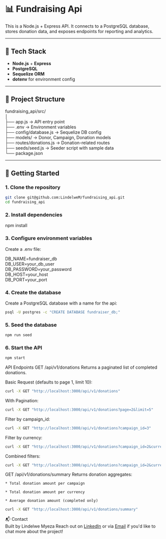 # 📊 Fundraising Api 

This is a Node.js + Express API. It connects to a PostgreSQL database, stores donation data, and exposes endpoints for reporting and analytics.

---

## 🔧 Tech Stack

- **Node.js** + **Express**
- **PostgreSQL**
- **Sequelize ORM**
- **dotenv** for environment config

---

## 📁 Project Structure
fundraising_api/src/<br>
│<br>
├── app.js → API entry point<br>
├── .env → Environment variables<br>
├── config/database.js → Sequelize DB config<br>
├── models/ → Donor, Campaign, Donation models<br>
├── routes/donations.js → Donation-related routes<br>
├── seeds/seed.js → Seeder script with sample data<br>
└── package.json<br>

---

## 🚀 Getting Started

### 1. Clone the repository

```bash
git clone git@github.com:LindelweM/fundraising_api.git
cd fundraising_api
```

### 2. Install dependencies

npm install

### 3. Configure environment variables
Create a .env file:<br>

DB_NAME=fundraiser_db <br>
DB_USER=your_db_user<br>
DB_PASSWORD=your_password<br>
DB_HOST=your_host<br>
DB_PORT=your_port<br>

### 4. Create the database
Create a PostgreSQL database with a name for the api:

```bash
psql -U postgres -c "CREATE DATABASE fundraiser_db;"
```

### 5. Seed the database

```bash
npm run seed
```

### 6. Start the API

```bash
npm start
```

API Endpoints
GET /api/v1/donations
Returns a paginated list of completed donations.

Basic Request (defaults to page 1, limit 10):
```bash
curl -X GET "http://localhost:3000/api/v1/donations"
```

With Pagination:
```bash
curl -X GET "http://localhost:3000/api/v1/donations?page=2&limit=5"
```

Filter by campaign_id:
```bash
curl -X GET "http://localhost:3000/api/v1/donations?campaign_id=3"
```

Filter by currency:
```bash
curl -X GET "http://localhost:3000/api/v1/donations?campaign_id=2&currency=ZAR&page=1&limit=20"
```

Combined filters:
```bash
curl -X GET "http://localhost:3000/api/v1/donations?campaign_id=2&currency=ZAR&page=1&limit=20"
```

GET /api/v1/donations/summary
Returns donation aggregates:

    * Total donation amount per campaign

    * Total donation amount per currency

    * Average donation amount (completed only)

```bash
curl -X GET "http://localhost:3000/api/v1/donations/summary"
```


📬 Contact<br>
Built by Lindelwe Myeza 
Reach out on [LinkedIn](https://www.linkedin.com/in/lindelwe-myeza/) or via [Email](mailto:lindelwenpmyeza@gmail.com) if you'd like to chat more about the project!

